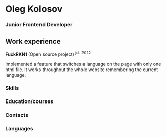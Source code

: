 # Oleg Kolosov

### Junior Frontend Developer

## Work experience
**FuckRKN1** (Open source project) <sup>jul. 2022</sup>

Implemented a feature that switches a language on the page with only one html file. It works throughout the whole website remembering the current language.

### Skills

### Education/courses

### Contacts 



### Languages

